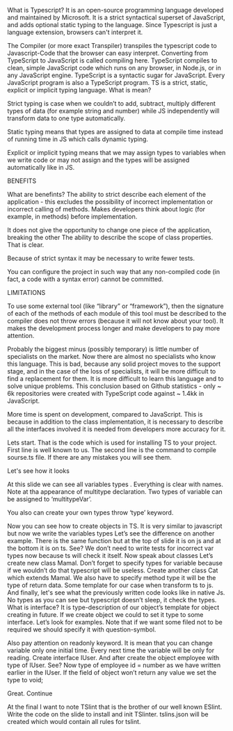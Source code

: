 What is Typescript? It is an open-source programming language developed and maintained by Microsoft. It is a strict syntactical superset of JavaScript, and adds optional static typing to the language.
Since Typescript is just a language extension, browsers can't interpret it. 

The Compiler (or more exact Transpiler) transpiles the typescript code to Javascript-Code that the browser can easy  interpret. Converting from TypeScript to JavaScript is called compiling here. TypeScript compiles to clean, simple JavaScript code which runs on any browser, in Node.js, or in any JavaScript engine. TypeScript is a syntactic sugar for JavaScript. Every JavaScript program is also a TypeScript program.
TS is a strict, static, explicit or implicit typing language. What is mean?

Strict typing is case when we couldn’t
to add, subtract, multiply different types of data (for example string and number) while JS independently will transform data to one type automatically.

Static typing means that types are assigned to data at compile time instead of running time in JS which calls dynamic typing.

Explicit or implicit typing means that we may assign types to variables when we write code or may not assign and the types will be assigned automatically like in JS.

BENEFITS

What are benefints?
The ability to strict describe each element of the application - this excludes the possibility of incorrect implementation or incorrect calling of methods.
Makes developers think about  logic (for example, in methods) before implementation.

It does not give the opportunity to change one piece of the application, breaking the other
The ability to describe the scope of class properties. That is clear.

Because of strict syntax it may be necessary to write fewer tests.

You can configure the project in such way that any non-compiled code (in fact, a code with a syntax error) cannot be committed.

LIMITATIONS

To use some external tool (like “library” or “framework”), then the signature of each of the methods of each module of this tool must be described to the compiler does not throw errors (because it will not know about your tool). It makes the development process longer and make developers to pay more attention.

Probably the biggest minus (possibly temporary) is little number of specialists on the market. Now there are almost  no specialists who know this language. This is bad, because any solid project moves to the support stage, and in the case of the loss of specialists, it will be more difficult to find a replacement for them. It is more difficult to learn this language and to solve unique problems. This conclusion based on Github statistics - only ~ 6k repositories were created with TypeScript code against ~ 1.4kk in JavaScript.


More time is spent on development, compared to JavaScript. This is because in addition to the class implementation, it is necessary to describe all the interfaces involved it is needed from developers more accuracy for it.

Lets start.
That is the code which is used for installing TS to your project. First line is well known to us. The second line is the command to compile sourse.ts file. If there are any mistakes you will see them.

Let's see how it looks

At this slide we can see all variables types . Everything is clear with names.  Note at tha appearance of multitype declaration. Two types of variable can be assigned to ‘multitypeVar’.

You also can create your own types throw ‘type’ keyword.

Now you can see how to create objects in TS. It is very similar to javascript but now we write the variables types
Let’s see the difference on another example. There is the same function but at the top of slide it is on js and at the bottom it is on ts. See? We don’t need to write tests for incorrect var types now because ts will check it itself.
Now speak about classes
Let’s create new class Mamal. Don’t forget to specify types for variable because if we wouldn’t do that typescript will be useless.
Create another class Cat which extends Mamal. We also have to specify method type it will be the type of return data.
Some template for our case when transform ts to js.
And finally, let's see what the previously written code looks like in native Js. No types as you can see but typescript doesn’t sleep, it check the types.
What is interface? It is type-description of our object’s template for object creating in future. If we create object we could to set it type to some interface. Let’s look for examples.
Note that if we want some filed not to be required we should specify it with question-symbol.

Also pay attention on readonly keyword. It is mean that you can change variable only one initial time. Every next time the variable will be only for reading.
Create interface IUser. And after create the object employee with type of IUser. See? Now type of employee id = number as we have written earlier in the IUser.
If the field of object won’t return any value we set the type to void;

Great. Continue

At the final I want to note TSlint that is the brother of our well known ESlint. Write the code on the slide to install and init TSlinter. tslins.json will be created which would contain all rules for tslint.

